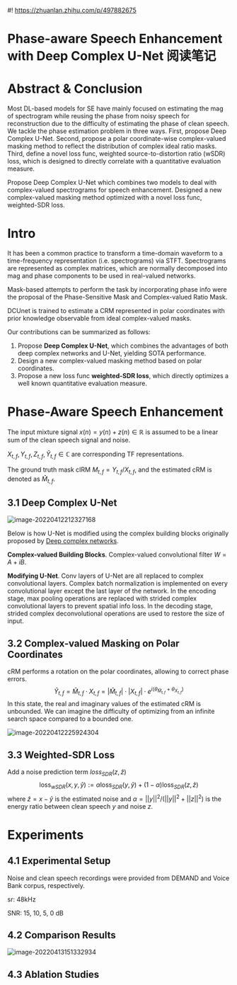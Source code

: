 #! https://zhuanlan.zhihu.com/p/497882675
# Phase-aware Speech Enhancement with Deep Complex U-Net 阅读笔记

# Abstract & Conclusion 

Most DL-based models for SE have mainly focused on estimating the mag of spectrogram while reusing the phase from noisy speech for reconstruction due to the difficulty of estimating the phase of clean speech. We tackle the phase estimation problem in three ways. First, propose Deep Complex U-Net. Second, propose a polar coordinate-wise complex-valued masking method to reflect the distribution of complex ideal ratio masks. Third, define a novel loss func, weighted source-to-distortion ratio (wSDR) loss, which is designed to directly correlate with a quantitative evaluation measure.

Propose Deep Complex U-Net which combines two models to deal with complex-valued spectrograms for speech enhancement. Designed a new complex-valued masking method optimized with a novel loss func, weighted-SDR loss.



# Intro

It has been a common practice to transform a time-domain waveform to a time-frequency representation (i.e. spectrograms) via STFT. Spectrograms are represented as complex matrices, which are normally decomposed into mag and phase components to be used in real-valued networks.

Mask-based attempts to perform the task by incorporating phase info were the proposal of the Phase-Sensitive Mask and Complex-valued Ratio Mask.

DCUnet is trained to estimate a CRM represented in polar coordinates with prior knowledge observable from ideal complex-valued masks.

Our contributions can be summarized as follows:

1. Propose **Deep Complex U-Net**, which combines the advantages of both deep complex networks and U-Net, yielding SOTA performance.
2. Design a new complex-valued masking method based on polar coordinates.
3. Propose a new loss func **weighted-SDR loss**, which directly optimizes a well known quantitative evaluation measure.



# Phase-Aware Speech Enhancement

The input mixture signal $x(n)=y(n)+z(n)\in\mathbb{R}$ is assumed to be a linear sum of the clean speech signal and noise.

$X_{t,f},Y_{t,f},Z_{t,f},\hat{Y}_{t,f}\in\mathbb{C}$ are corresponding TF representations.

The ground truth mask cIRM $M_{t,f}=Y_{t,f}/X_{t,f}$, and the estimated cRM is denoted as $\hat{M}_{t,f}$.

## 3.1 Deep Complex U-Net

![image-20220412212327168](https://tva1.sinaimg.cn/large/e6c9d24ely1h1798jz0w3j21q80eejuw.jpg)

Below is how U-Net is modified using the complex building blocks originally proposed by [Deep
complex networks](https://arxiv.org/abs/1705.09792).

**Complex-valued Building Blocks**. Complex-valued convolutional filter $W=A+iB$.

**Modifying U-Net**. Conv layers of U-Net are all replaced to complex convolutional layers. Complex batch normalization is implemented on every convolutional layer except the last layer of the network. In the encoding stage, max pooling operations are replaced with strided complex convolutional layers to prevent spatial info loss. In the decoding stage, strided complex deconvolutional operations are used to restore the size of input. 

## 3.2 Complex-valued Masking on Polar Coordinates

cRM performs a rotation on the polar coordinates, allowing to correct phase errors.
$$
\hat{Y}_{t,f}=\hat{M}_{t,f} \cdot X_{t,f} = |\hat{M}_{t,f}| \cdot |X_{t,f}| \cdot e^{i(\theta_{\hat{M}_{t,f}}+\theta_{X_{t,f}})}
$$
In this state, the real and imaginary values of the estimated cRM is unbounded. We can imagine the difficulty of optimizing from an infinite search space compared to a bounded one.

![image-20220412225924304](https://tva1.sinaimg.cn/large/e6c9d24ely1h17c0c4t0uj21ru0l47be.jpg)

## 3.3 Weighted-SDR Loss

Add a noise prediction term $loss_{SDR}(z,\hat{z})$
$$
\operatorname{loss}_{w S D R}(x, y, \hat{y}):=\alpha \operatorname{loss}_{S D R}(y, \hat{y})+(1-\alpha) \operatorname{loss}_{S D R}(z, \hat{z})
$$
where $\hat{z}=x-\hat{y}$ is the estimated noise and $\alpha=||y||^2/ (||y||^2+||z||^2)$ is the energy ratio between clean speech $y$ and noise $z$.



# Experiments

## 4.1 Experimental Setup

Noise and clean speech recordings were provided from DEMAND and Voice Bank corpus, respectively.

sr: 48kHz

SNR: 15, 10, 5, 0 dB

## 4.2 Comparison Results

![image-20220413151332934](https://tva1.sinaimg.cn/large/e6c9d24ely1h1845xjdjbj21qo0sm498.jpg)

## 4.3 Ablation Studies

